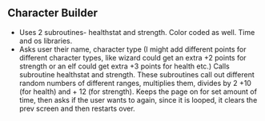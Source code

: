 ## Character Builder
- Uses 2 subroutines- healthstat and strength. Color coded as well. Time and os libraries. 
- Asks user their name, character type (I might add different points for different character types, like wizard could get an extra +2 points for strength or an elf could get extra +3 points for health etc.) Calls subroutine healthstat and strength. These subroutines call out different random numbers of different ranges, multiplies them, divides by 2 +10 (for health) and + 12 (for strength). Keeps the page on for set amount of time, then asks if the user wants to again, since it is looped, it clears the prev screen and then restarts over.
